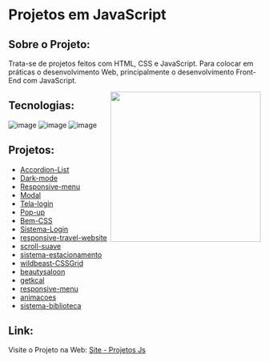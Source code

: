 # Projetos em JavaScript 

## Sobre o Projeto: 

Trata-se de projetos feitos com HTML, CSS e JavaScript. Para colocar em práticas o desenvolvimento Web, principalmente o desenvolvimento Front-End com JavaScript.

<img align="right" width="300" src="https://i2.wp.com/allhtaccess.info/wp-content/uploads/2018/03/programming.gif?fit=1281%2C716&ssl=1"/>

## Tecnologias: 

![image](https://img.shields.io/badge/HTML5-E34F26?style=for-the-badge&logo=html5&logoColor=white)
![image](https://img.shields.io/badge/CSS3-1572B6?style=for-the-badge&logo=css3&logoColor=white)
![image](https://img.shields.io/badge/JavaScript-F7DF1E?style=for-the-badge&logo=javascript&logoColor=black)

## Projetos:

* [Accordion-List](./accordion-list)
* [Dark-mode](./dark-mode)
* [Responsive-menu](./responsive-menu)
* [Modal](./modal)
* [Tela-login](./tela-login)
* [Pop-up](./popUp)
* [Bem-CSS](./bem-css)
* [Sistema-Login](./sistema-login)
* [responsive-travel-website](./responsive-travel-website)
* [scroll-suave](./scroll-suave)
* [sistema-estacionamento](./sistema-estacionamento)
* [wildbeast-CSSGrid](./wildbeast-CSSGrid)
* [beautysaloon](./beautysaloon)
* [getkcal](./getkcal)
* [responsive-menu](./responsive-menu)
* [animacoes](./animacoes)
* [sistema-biblioteca](./sistema-biblioteca)

## Link:

Visite o Projeto na Web: <a href="https://sobrinhosergio.github.io/projetos-javascript/">Site - Projetos Js</a>



